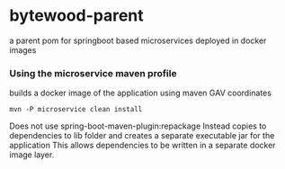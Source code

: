 # bytewood-parent

a parent pom for springboot based microservices deployed in docker images

### Using the microservice maven profile
builds a docker image of the application using maven GAV coordinates
```
mvn -P microservice clean install
```
Does not use spring-boot-maven-plugin:repackage
Instead copies to dependencies to lib folder and
creates a separate executable jar for the application
This allows dependencies to be written in a separate docker image layer.
